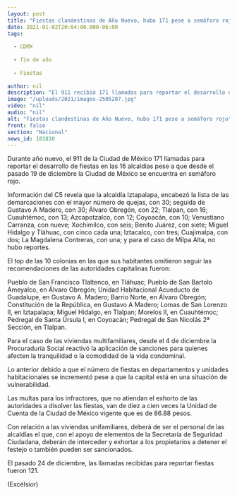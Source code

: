 ```yaml
---
layout: post
title: "Fiestas clandestinas de Año Nuevo, hubo 171 pese a semáforo rojo"
date: 2021-01-02T20:04:00.000-06:00
tags:
  
  - CDMX
  
  - fin de año
  
  - Fiestas
  
author: nil
description: "El 911 recibió 171 llamadas para reportar el desarrollo de fiestas en las 16 alcaldías pese a que desde el pasado 19 de diciembre la CDMX se encuentra en semáforo rojo"
image: "/uploads/2021/images-2505287.jpg"
video: "nil"
audio: "nil"
alt: "Fiestas clandestinas de Año Nuevo, hubo 171 pese a semáforo rojo"
front: false
section: "Nacional"
news_id: 181830
---
```


Durante año nuevo, el 911 de la Ciudad de México 171 llamadas para reportar el desarrollo de fiestas en las 16 alcaldías pese a que desde el pasado 19 de diciembre la Ciudad de México se encuentra en semáforo rojo.

Información del C5 revela que la alcaldía Iztapalapa, encabezó la lista de las demarcaciones con el mayor número de quejas, con 30; seguida de Gustavo A Madero, con 30; Álvaro Obregón, con 22; Tlalpan, con 16; Cuauhtémoc, con 13; Azcapotzalco, con 12; Coyoacán, con 10; Venustiano Carranza, con nueve; Xochimilco, con seis; Benito Juárez, con siete; Miguel Hidalgo y Tláhuac, con cinco cada una; Iztacalco, con tres; Cuajimalpa, con dos; La Magdalena Contreras, con una; y para el caso de Milpa Alta, no hubo reportes.

El top de las 10 colonias en las que sus habitantes omitieron seguir las recomendaciones de las autoridades capitalinas fueron:

Pueblo de San Francisco Tlaltenco, en Tláhuac;
Pueblo de San Bartolo Ameyalco, en Álvaro Obregón;
Unidad Habitacional Acueducto de Guadalupe, en Gustavo A. Madero;
Barrio Norte, en Álvaro Obregón;
Constitución de la República, en Gustavo A Madero;
Lomas de San Lorenzo II, en Iztapalapa;
Miguel Hidalgo, en Tlalpan;
Morelos II, en Cuauhtémoc;
Pedregal de Santa Úrsula I, en Coyoacán;
Pedregal de San Nicolás 2ª Sección, en Tlalpan.

Para el caso de las viviendas multifamiliares, desde el 4 de diciembre la Procuraduría Social reactivó la aplicación de sanciones para quienes afecten la tranquilidad o la comodidad de la vida condominal.

Lo anterior debido a que el número de fiestas en departamentos y unidades habitacionales se incrementó pese a que la capital está en una situación de vulnerabilidad.

Las multas para los infractores, que no atiendan el exhorto de las autoridades a disolver las fiestas, van de diez a cien veces la Unidad de Cuenta de la Ciudad de México vigente que es de 86.88 pesos.

Con relación a las viviendas unifamiliares, deberá de ser el personal de las alcaldías el que, con el apoyo de elementos de la Secretaría de Seguridad Ciudadana, deberán de interceder y exhortar a los propietarios a detener el festejo o también pueden ser sancionados.

El pasado 24 de diciembre, las llamadas recibidas para reportar fiestas fueron 121.

(Excélsior)